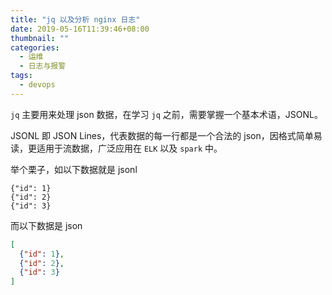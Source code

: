 ```yaml
---
title: "jq 以及分析 nginx 日志"
date: 2019-05-16T11:39:46+08:00
thumbnail: ""
categories:
  - 运维
  - 日志与报警
tags:
  - devops
---
```



`jq` 主要用来处理 json 数据，在学习 `jq` 之前，需要掌握一个基本术语，JSONL。

JSONL 即 JSON Lines，代表数据的每一行都是一个合法的 json，因格式简单易读，更适用于流数据，广泛应用在 `ELK` 以及 `spark` 中。

举个栗子，如以下数据就是 jsonl

``` jsonl
{"id": 1}
{"id": 2}
{"id": 3}
```

而以下数据是 json

``` json
[
  {"id": 1},
  {"id": 2},
  {"id": 3}
]
```

